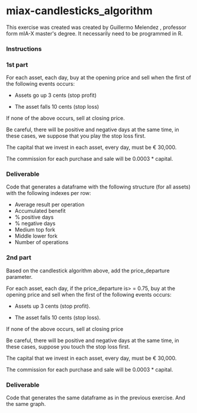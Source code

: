 # miax-candlesticks_algorithm

This exercise was created was created by Guillermo Melendez , professor form mIA-X master's degree. It necessarily need to be programmed in R.

### Instructions

### 1st part

For each asset, each day, buy at the opening price and sell when the first of the following events occurs:

- Assets go up 3 cents (stop profit)

- The asset falls 10 cents (stop loss)

If none of the above occurs, sell at closing price.

Be careful, there will be positive and negative days at the same time, in these cases, we suppose that you play the stop loss first.

The capital that we invest in each asset, every day, must be € 30,000.

The commission for each purchase and sale will be 0.0003 * capital.

### Deliverable 

Code that generates a dataframe with the following structure (for all assets) with the following indexes per row:
                                
- Average result per operation
- Accumulated benefit
- % positive days
- % negative days
- Medium top fork
- Middle lower fork
- Number of operations

### 2nd part

Based on the candlestick algorithm above, add the price_departure parameter.

For each asset, each day, if the price_departure is> = 0.75, buy at the opening price and sell when the first of the following events occurs:

- Assets up 3 cents (stop profit).

- The asset falls 10 cents (stop loss).

If none of the above occurs, sell at closing price

Be careful, there will be positive and negative days at the same time, in these cases, suppose you touch the stop loss first.

The capital that we invest in each asset, every day, must be € 30,000.

The commission for each purchase and sale will be 0.0003 * capital.

### Deliverable

Code that generates the same dataframe as in the previous exercise. And the same graph.




 

